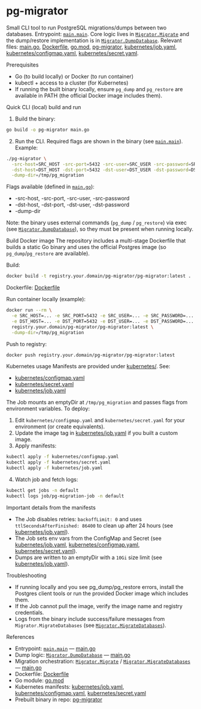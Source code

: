 # pg-migrator

Small CLI tool to run PostgreSQL migrations/dumps between two databases. Entrypoint: [`main.main`](main.go). Core logic lives in [`Migrator.Migrate`](main.go) and the dump/restore implementation is in [`Migrator.DumpDatabase`](main.go). Relevant files: [main.go](main.go), [Dockerfile](Dockerfile), [go.mod](go.mod), [pg-migrator](pg-migrator), [kubernetes/job.yaml](kubernetes/job.yaml), [kubernetes/configmap.yaml](kubernetes/configmap.yaml), [kubernetes/secret.yaml](kubernetes/secret.yaml).

Prerequisites
- Go (to build locally) or Docker (to run container)
- kubectl + access to a cluster (for Kubernetes)
- If running the built binary locally, ensure `pg_dump` and `pg_restore` are available in PATH (the official Docker image includes them).

Quick CLI (local) build and run
1. Build the binary:
```bash
go build -o pg-migrator main.go
```

2. Run the CLI. Required flags are shown in the binary (see [`main.main`](main.go)). Example:
```bash
./pg-migrator \
  -src-host=SRC_HOST -src-port=5432 -src-user=SRC_USER -src-password=SRC_PASSWORD \
  -dst-host=DST_HOST -dst-port=5432 -dst-user=DST_USER -dst-password=DST_PASSWORD \
  -dump-dir=/tmp/pg_migration
```

Flags available (defined in [`main.go`](main.go)):
- -src-host, -src-port, -src-user, -src-password
- -dst-host, -dst-port, -dst-user, -dst-password
- -dump-dir

Note: the binary uses external commands (`pg_dump` / `pg_restore`) via exec (see [`Migrator.DumpDatabase`](main.go)), so they must be present when running locally.

Build Docker image
The repository includes a multi-stage Dockerfile that builds a static Go binary and uses the official Postgres image (so `pg_dump`/`pg_restore` are available).

Build:
```bash
docker build -t registry.your.domain/pg-migrator/pg-migrator:latest .
```
Dockerfile: [Dockerfile](Dockerfile)

Run container locally (example):
```bash
docker run --rm \
  -e SRC_HOST=... -e SRC_PORT=5432 -e SRC_USER=... -e SRC_PASSWORD=... \
  -e DST_HOST=... -e DST_PORT=5432 -e DST_USER=... -e DST_PASSWORD=... \
  registry.your.domain/pg-migrator/pg-migrator:latest \
  -dump-dir=/tmp/pg_migration
```

Push to registry:
```bash
docker push registry.your.domain/pg-migrator/pg-migrator:latest
```

Kubernetes usage
Manifests are provided under [kubernetes/](kubernetes/). See:
- [kubernetes/configmap.yaml](kubernetes/configmap.yaml)
- [kubernetes/secret.yaml](kubernetes/secret.yaml)
- [kubernetes/job.yaml](kubernetes/job.yaml)

The Job mounts an emptyDir at `/tmp/pg_migration` and passes flags from environment variables. To deploy:

1. Edit `kubernetes/configmap.yaml` and `kubernetes/secret.yaml` for your environment (or create equivalents).
2. Update the image tag in [kubernetes/job.yaml](kubernetes/job.yaml) if you built a custom image.
3. Apply manifests:
```bash
kubectl apply -f kubernetes/configmap.yaml
kubectl apply -f kubernetes/secret.yaml
kubectl apply -f kubernetes/job.yaml
```
4. Watch job and fetch logs:
```bash
kubectl get jobs -n default
kubectl logs job/pg-migration-job -n default
```

Important details from the manifests
- The Job disables retries: `backoffLimit: 0` and uses `ttlSecondsAfterFinished: 86400` to clean up after 24 hours (see [kubernetes/job.yaml](kubernetes/job.yaml)).
- The Job sets env vars from the ConfigMap and Secret (see [kubernetes/job.yaml](kubernetes/job.yaml), [kubernetes/configmap.yaml](kubernetes/configmap.yaml), [kubernetes/secret.yaml](kubernetes/secret.yaml)).
- Dumps are written to an emptyDir with a `10Gi` size limit (see [kubernetes/job.yaml](kubernetes/job.yaml)).

Troubleshooting
- If running locally and you see pg_dump/pg_restore errors, install the Postgres client tools or run the provided Docker image which includes them.
- If the Job cannot pull the image, verify the image name and registry credentials.
- Logs from the binary include success/failure messages from `Migrator.MigrateDatabases` (see [`Migrator.MigrateDatabases`](main.go)).

References
- Entrypoint: [`main.main`](main.go) — [main.go](main.go)
- Dump logic: [`Migrator.DumpDatabase`](main.go) — [main.go](main.go)
- Migration orchestration: [`Migrator.Migrate`](main.go) / [`Migrator.MigrateDatabases`](main.go) — [main.go](main.go)
- Dockerfile: [Dockerfile](Dockerfile)
- Go module: [go.mod](go.mod)
- Kubernetes manifests: [kubernetes/job.yaml](kubernetes/job.yaml), [kubernetes/configmap.yaml](kubernetes/configmap.yaml), [kubernetes/secret.yaml](kubernetes/secret.yaml)
- Prebuilt binary in repo: [pg-migrator](pg-migrator)
